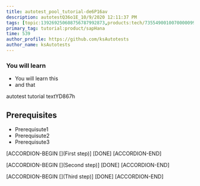 ```yaml
---
title: autotest_pool_tutorial-de6P16av
description: autotestQ36o1E_10/9/2020 12:11:37 PM
tags: [topic:139269250608756787992873,products:tech/73554900100700000996,tutorial:experience/advanced]
primary_tag: tutorial:product/sapHana
time: 539
author_profile: https://github.com/ksAutotests
author_name: ksAutotests
---
```

### You will learn
- You will learn this
- and that

autotest tutorial textYD867h

## Prerequisites
- Prerequisute1
- Prerequisute2
- Prerequisute3

[ACCORDION-BEGIN [](First step)]
[DONE]
[ACCORDION-END]

[ACCORDION-BEGIN [](Second step)]
[DONE]
[ACCORDION-END]

[ACCORDION-BEGIN [](Third step)]
[DONE]
[ACCORDION-END]


